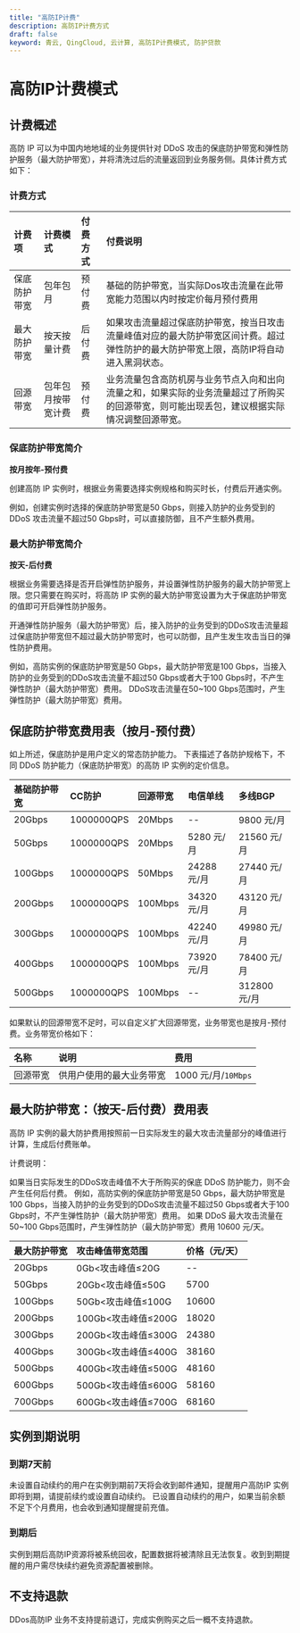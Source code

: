 ```yaml
---
title: "高防IP计费"
description: 高防IP计费方式
draft: false
keyword: 青云, QingCloud, 云计算, 高防IP计费模式, 防护贷款
---
```



# 高防IP计费模式


## 计费概述

高防 IP 可以为中国内地地域的业务提供针对 DDoS 攻击的保底防护带宽和弹性防护服务（最大防护带宽），并将清洗过后的流量返回到业务服务侧。具体计费方式如下：

### 计费方式

| 计费项 |	计费模式 | 付费方式 |	付费说明 |
|:--- |:--- |:--- |:--- |
| 保底防护带宽 |    包年包月| 预付费 |基础的防护带宽，当实际Dos攻击流量在此带宽能力范围以内时按定价每月预付费用|
| 最大防护带宽 |    按天按量计费 | 后付费 | 如果攻击流量超过保底防护带宽，按当日攻击流量峰值对应的最大防护带宽区间计费。超过弹性防护的最大防护带宽上限，高防IP将自动进入黑洞状态。|
| 回源带宽 |	包年包月按带宽计费| 预付费 | 业务流量包含高防机房与业务节点入向和出向流量之和，如果实际的业务流量超过了所购买的回源带宽，则可能出现丢包，建议根据实际情况调整回源带宽。 |


### 保底防护带宽简介

**按月按年-预付费**

创建高防 IP 实例时，根据业务需要选择实例规格和购买时长，付费后开通实例。

例如，创建实例时选择的保底防护带宽是50 Gbps，则接入防护的业务受到的 DDoS 攻击流量不超过50 Gbps时，可以直接防御，且不产生额外费用。

### 最大防护带宽简介

**按天-后付费**

根据业务需要选择是否开启弹性防护服务，并设置弹性防护服务的最大防护带宽上限。您只需要在购买时，将高防 IP 实例的最大防护带宽设置为大于保底防护带宽的值即可开启弹性防护服务。

开通弹性防护服务（最大防护带宽）后，接入防护的业务受到的DDoS攻击流量超过保底防护带宽但不超过最大防护带宽时，也可以防御，且产生发生攻击当日的弹性防护费用。

例如，高防实例的保底防护带宽是50 Gbps，最大防护带宽是100 Gbps，当接入防护的业务受到的DDoS攻击流量不超过50 Gbps或者大于100 Gbps时，不产生弹性防护（最大防护带宽）费用。
DDoS攻击流量在50~100 Gbps范围时，产生弹性防护（最大防护带宽）费用。


## 保底防护带宽费用表（按月-预付费）

如上所述，保底防护是用户定义的常态防护能力。
下表描述了各防护规格下，不同 DDoS 防护能力（保底防护带宽）的高防 IP 实例的定价信息。

| 基础防护带宽 |	CC防护 |	回源带宽 | 电信单线| 多线BGP|
|:----|:----|:----|:----|:----|
| 20Gbps | 1000000QPS|	20Mbps| --  |	9800 元/月 |
| 50Gbps | 1000000QPS|	20Mbps| 5280 元/月  |	21560 元/月 |
| 100Gbps |1000000QPS|	50Mbps| 24288 元/月 |	27440 元/月 |
| 200Gbps |	1000000QPS|100Mbps| 34320 元/月 |	43120 元/月 |
| 300Gbps |	1000000QPS|100Mbps| 42240 元/月 |	49980 元/月 |
| 400Gbps |	1000000QPS|100Mbps| 73920 元/月 |	78400 元/月 |
| 500Gbps |	1000000QPS|100Mbps|   -- |	312800 元/月 |

如果默认的回源带宽不足时，可以自定义扩大回源带宽，业务带宽也是按月-预付费。业务带宽价格如下：

| 名称 | 说明|	费用 |
|:----|:----|:----|
| 回源带宽 | 供用户使用的最大业务带宽   |	1000 元/月/`10Mbps` |


## 最大防护带宽：（按天-后付费）费用表

高防 IP 实例的最大防护费用按照前一日实际发生的最大攻击流量部分的峰值进行计算，生成后付费账单。

计费说明：

如果当日实际发生的DDoS攻击峰值不大于所购买的保底 DDoS 防护能力，则不会产生任何后付费。
例如，高防实例的保底防护带宽是50 Gbps，最大防护带宽是100 Gbps，当接入防护的业务受到的DDoS攻击流量不超过50 Gbps或者大于100 Gbps时，不产生弹性防护（最大防护带宽）费用。
如果 DDoS 最大攻击流量在50~100 Gbps范围时，产生弹性防护（最大防护带宽）费用 10600 元/天。


|最大防护带宽| 攻击峰值带宽范围 |	价格（元/天） | 
|:----|:----|:----|
|20Gbps | 0Gb<攻击峰值≤20G| -- | 
|50Gbps | 20Gb<攻击峰值≤50G| 5700 | 
|100Gbps | 50Gb<攻击峰值≤100G| 10600 |
|200Gbps | 100Gb<攻击峰值≤200G| 18020| 
|300Gbps | 200Gb<攻击峰值≤300G| 24380| 
|400Gbps | 300Gb<攻击峰值≤400G| 38160| 
|500Gbps | 400Gb<攻击峰值≤500G| 48160| 
|600Gbps | 500Gb<攻击峰值≤600G| 58160 | 
|700Gbps | 600Gb<攻击峰值≤700G|  68160 | 

## 实例到期说明

### 到期7天前
未设置自动续约的用户在实例到期前7天将会收到邮件通知，提醒用户高防IP 实例即将到期，请提前续约或设置自动续约。 已设置自动续约的用户，如果当前余额不足下个月费用，也会收到通知提醒提前充值。

### 到期后
实例到期后高防IP资源将被系统回收，配置数据将被清除且无法恢复。收到到期提醒的用户需尽快续约避免资源配置被删除。


## 不支持退款
DDos高防IP 业务不支持提前退订，完成实例购买之后一概不支持退款。

